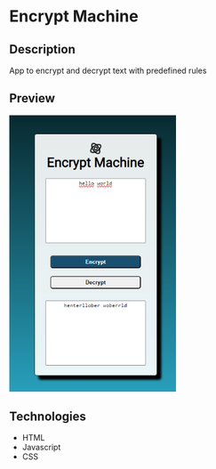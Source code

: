 # Encrypt Machine

## Description

App to encrypt and decrypt text with predefined rules

## Preview

<img src='./assets/preview.png' width='300' />

## Technologies

- HTML
- Javascript
- CSS

